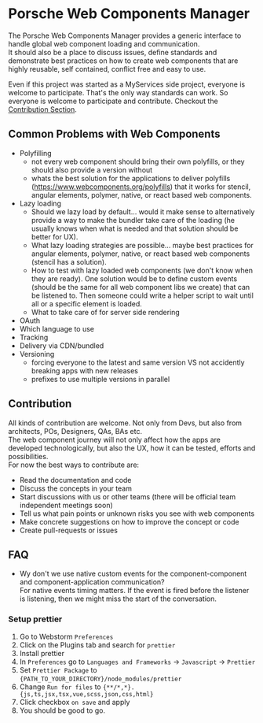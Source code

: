 # Porsche Web Components Manager

The Porsche Web Components Manager provides a generic interface to handle global web component loading and communication.  
It should also be a place to discuss issues, define standards and demonstrate best practices on how to create web components that are highly reusable, self contained, conflict free and easy to use.

Even if this project was started as a MyServices side project, everyone is welcome to participate. That's the only way standards can work. So everyone is welcome to participate and contribute. Checkout the [Contribution Section](#contribution).

## Common Problems with Web Components

- Polyfilling
  - not every web component should bring their own polyfills, or they should also provide a version without
  - whats the best solution for the applications to deliver polyfills (https://www.webcomponents.org/polyfills) that it works for stencil, angular elements, polymer, native, or react based web components.
- Lazy loading
  - Should we lazy load by default... would it make sense to alternatively provide a way to make the bundler take care of the loading (he usually knows when what is needed and that solution should be better for UX).
  - What lazy loading strategies are possible... maybe best practices for angular elements, polymer, native, or react based web components (stencil has a solution).
  - How to test with lazy loaded web components (we don't know when they are ready). One solution would be to define custom events (should be the same for all web component libs we create) that can be listened to. Then someone could write a helper script to wait until all or a specific element is loaded.
  - What to take care of for server side rendering
- OAuth
- Which language to use
- Tracking
- Delivery via CDN/bundled
- Versioning
  - forcing everyone to the latest and same version VS not accidently breaking apps with new releases
  - prefixes to use multiple versions in parallel

## Contribution

All kinds of contribution are welcome. Not only from Devs, but also from architects, POs, Designers, QAs, BAs etc.  
The web component journey will not only affect how the apps are developed technologically, but also the UX, how it can be tested, efforts and possibilities.  
For now the best ways to contribute are:

- Read the documentation and code
- Discuss the concepts in your team
- Start discussions with us or other teams (there will be official team independent meetings soon)
- Tell us what pain points or unknown risks you see with web components
- Make concrete suggestions on how to improve the concept or code
- Create pull-requests or issues

## FAQ

- Wy don't we use native custom events for the component-component and component-application communication?  
  For native events timing matters. If the event is fired before the listener is listening, then we might miss the start of the conversation.

### Setup prettier

1. Go to Webstorm `Preferences`
1. Click on the Plugins tab and search for `prettier`
1. Install prettier
1. In `Preferences` go to `Languages and Frameworks` -> `Javascript` -> `Prettier`
1. Set `Prettier Package` to `{PATH_TO_YOUR_DIRECTORY}/node_modules/prettier`
1. Change `Run for files` to `{**/*,*}.{js,ts,jsx,tsx,vue,scss,json,css,html}`
1. Click checkbox `on save` and apply
1. You should be good to go.

